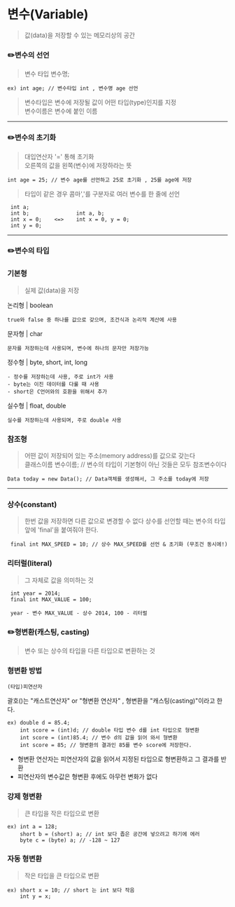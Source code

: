 # 변수(Variable)   
> 값(data)을 저장할 수 있는 메모리상의 공간  

### ✏️변수의 선언
>변수 타입 변수명;   
    
    ex) int age; // 변수타입 int , 변수명 age 선언   
>변수타입은 변수에 저장될 값이 어떤 타입(type)인지를 지정   
>변수이름은 변수에 붙인 이름   
- - -
### ✏️변수의 초기화   
>대입연산자 '=' 통해 초기화   
>오른쪽의 값을 왼쪽(변수)에 저장하라는 뜻 

    int age = 25; // 변수 age를 선언하고 25로 초기화 , 25를 age에 저장

>타입이 같은 경우 콤마','를 구분자로 여러 변수를 한 줄에 선언

     int a;            
     int b;               int a, b;
     int x = 0;    <=>    int x = 0, y = 0;
     int y = 0;
- - -
### ✏️변수의 타입   
### 기본형   
>실제 값(data)을 저장   

논리형 | boolean 
        
    true와 false 중 하나를 값으로 갖으며, 조건식과 논리적 계산에 사용
    
문자형 | char   

    문자를 저장하는데 사용되며, 변수에 하나의 문자만 저장가능
정수형 | byte, short, int, long   

    - 정수를 저장하는데 사용, 주로 int가 사용   
    - byte는 이진 데이터를 다룰 때 사용   
    - short은 C언어와의 호환을 위해서 추가   
실수형 | float, double

    실수를 저장하는데 사용되며, 주로 double 사용
### 참조형   
> 어떤 값이 저장되어 있는 주소(memory address)를 값으로 갖는다   
> 클래스이름 변수이름; // 변수의 타입이 기본형이 아닌 것들은 모두 참조변수이다 

    Data today = new Data(); // Data객체를 생성해서, 그 주소를 today에 저장  
 - - - 
 ### 상수(constant)
 > 한번 값을 저장하면 다른 값으로 변경할 수 없다
 > 상수를 선언할 때는 변수의 타입 앞에 'final'을 붙여줘야 한다.
 
     final int MAX_SPEED = 10; // 상수 MAX_SPEED를 선언 & 초기화 (무조건 동시에!)
 ### 리터럴(literal)
 > 그 자체로 값을 의미하는 것
 
     int year = 2014;
     final int MAX_VALUE = 100;
     
     year - 변수 MAX_VALUE - 상수 2014, 100 - 리터럴
### ✏️형변환(캐스팅, casting)
> 변수 또는 상수의 타입을 다른 타입으로 변환하는 것

### 형변환 방법

    (타입)피연산자 
괄호()는 "캐스트연산자" or "형변환 연산자" , 형변환을 "캐스팅(casting)"이라고 한다.

    ex) double d = 85.4;
        int score = (int)d; // double 타입 변수 d를 int 타입으로 형변환
        int score = (int)85.4; // 변수 d의 값을 읽어 와서 형변환
        int score = 85; // 형변환의 결과인 85를 변수 score에 저장한다.   
- 형변환 연산자는 피연산자의 값을 읽어서 지정된 타입으로 형변환하고 그 결과를 반환
- 피연산자의 변수값은 형변환 후에도 아무런 변화가 없다   


### 강제 형변환
> 큰 타입을 작은 타입으로 변환

    ex) int a = 128;
        short b = (short) a; // int 보다 좁은 공간에 넣으려고 하기에 에러
        byte c = (byte) a; // -128 ~ 127
### 자동 형변환
> 작은 타입을 큰 타입으로 변환

    ex) short x = 10; // short 는 int 보다 작음
        int y = x;
    








